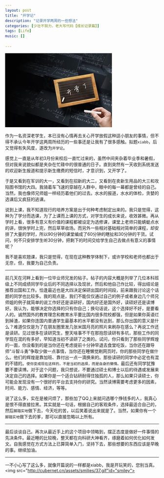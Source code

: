 ```yaml
---
layout: post
title: "开学记"
description: "记录开学两周的一些想法"
categories: [少壮不努力，老大写代码【成长记录篇】]
tags: [Life]
music: []

---
```


![image](/assets/images/2014-09-16-xiabb.jpg)

作为一名资深老学生，本已没有心情再去关心开学放假这种逗小朋友的事情，但不得不承认今年开学这两周所经历的一些事还是让我有了很多感触。拟题`xiabb`，后又觉得有失风度，遂改为`开学记`。

感觉上一直是从年初3月份来校后一直忙过来的，虽然中间夹杂着毕业季和暑假，但对我来说貌似都是夹杂在忙碌中的很普通的日子。直到突然有一天收到系统发送的欢迎新生报道和提示新生缴费的短信时，才意识到，又开学了。

<!--  more -->

于是又看到在军训的大一，又看到在招新的大二，又看到在卖新生用品的大三和攻陷图书馆的大四。我骑着车飞速的穿越在人群中，眼中的每一幕都是曾经的自己。当然，我也像师兄师姐一样经历着他们的过去。水水的报道，水水的体检，贪婪的选课后又疯狂的逃课。

说到上课，我不知道现行的培养方案是出于何种考虑制定出来的。我只是觉得，这种为了学分而选课，为了上课而上课的方式，对学生的成长来说，收效甚微。再从学时上看，很多有意义有价值的课程都被设定为选修课，课堂上老师只能蜻蜓点水的讲，很快学时上完，然后草草收场。而另外一些相对基础相对简单的课程，却安排了大量的学时，所以90分钟的课堂编成了60分钟的瞎扯和30分钟的干货。试问，何不只安排学生听30分钟，把剩下的时间交给学生自己去做点有意义的事情呢？

我不是喜欢翘课，我只是觉得，在现在这种教学体制下，或许学校和老师也都出于无奈，但，我要为自己负责。

---

前几天在河畔上看到一位毕业师兄发的帖子。帖子的内容大概是列举了几位本科班级上不同成绩同学毕业后的不同选择以及现状，然后和他自己作比较，得出结论是推荐出国和工作。恰逢最近也是大四决定保研出国的时间段，前来跟我讨论这个话题的同学也比较多。我的观点是，我们不能仅仅通过自己的例子或者身边几个师兄师姐的例子就简单的说工作好还是读研好，国内好还是国外好，读硕好还是读博好。我认为，能够决定你选择的只有你自己；换句话说，这个选择好不好，是要看人的。诚然国外的教育理念和教育水平要比国内很多院校都强，但是如果你英语烂到掉渣，如果你连国内普通学生最基本的水平都没有达到，那么你出国的意义是什么？难道仅仅是为了在朋友圈里发几张米国月亮的照片来刷存在感么？再说工作还是读研。见过很多在读研究生，整天啥事不干在那抱怨读研有多坑，那些工作的同学现在混的有多好，早知道当初不读研了之类的。试问，你只看到了那些同学辉煌的一面，你没看到的是当你还在考虑提前十分钟早退去食堂吃饭，当你还在跟导师“斗智斗勇”争取少做一点事情，当你还在睡懒觉刷网页时，你的那些同学在做什么。他们的辉煌是靠加班、靠付出一点一滴换来的。那些读研的同学中必定也有混的不错的。`使你变成现在这样的，不是当初的选择，而是自身的懒惰。`最后还有同学犹豫要不要读博。对于这个问题，我只想说，不要通过硕士和博士以后的待遇或发展来决定自己的选择。如果你是一个适合钻研耐得住独孤的人，那么如果只读硕士，你可能会发现没有一个很好的平台去支持你的研究。当然读博需要考虑更多的因素，时间、能力、感情、经济，等等。

说了这么多，实在是被问烦了，那些加了QQ上来就问选哪个挣钱多的人，我真心是恨不得直接拉黑。其实就是一句话，根据自己的客观条件，选择最适合自己的，然后`脚踏实地`做下去，今天吃的苦，以后笑着说出来就是了。当然，如果你有一个`脚踏实地`做下去的爹，那可以直接忽略以上所有。

---

最后谈谈自己。再次从最近手上的这个项目中领略到，摆正态度是做好一件事情的先决条件。最近睡的比较晚，整天都在向科研大神看齐，琢磨着如何优化如何发文。自我感觉在方式方法上已算简单入门，坚持下去，那些想要的东西应该是早晚的事。继续加油。

---

一不小心写了这么多，就像开篇说的一样都是xiabb，我是开玩笑的，您别当真。<img src="http://cubernet.cn/assets/smilies/37.gif"id="smiley">


